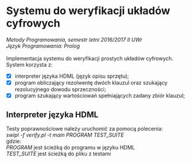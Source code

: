 # Systemu do weryfikacji układów cyfrowych
<i>Metody Programowania, semestr letni 2016/2017 II UWr </i> <br>
<i>Język Programowania: Prolog</i> <br>
<br>
Implementacja systemu do weryfikacji prostych układów cyfrowych. System korzysta z: 
 - [x] interpreter języka HDML (język opisu sprzętu);
 - [x] program obliczający rezolwentę dwóch klauzul oraz szukający rezolucyjnego dowodu sprzeczności;
 - [x] program szukający wartościowań spełniających zadany zbiór klauzul;
 
 ## Interpreter języka HDML
Testy poprawnościowe należy uruchomić za pomocą polecenia: <br>
<i> swipl -f verify.pl -t main PROGRAM TEST_SUITE </i> <br>
gdzie: <br>
<i> PROGRAM </i>     jest ścieżką do programu w języku HDML <br>
 <i> TEST_SUITE </i>   jest ścieżką do pliku z testami <br>

